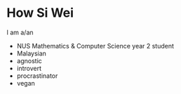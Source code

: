 # How Si Wei

I am a/an
- NUS Mathematics & Computer Science year 2 student
- Malaysian
- agnostic
- introvert
- procrastinator
- vegan
